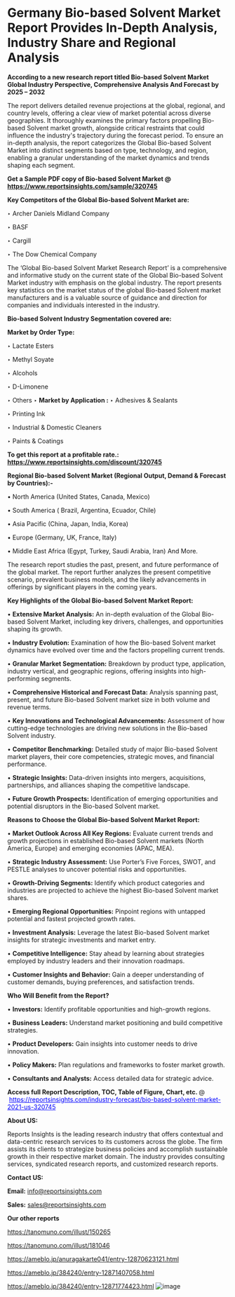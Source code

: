 # Germany Bio-based Solvent Market Report Provides In-Depth Analysis, Industry Share and Regional Analysis

<strong>According to a new research report titled Bio-based Solvent Market Global Industry Perspective, Comprehensive Analysis And Forecast by 2025 – 2032</strong>

The report delivers detailed revenue projections at the global, regional, and country levels, offering a clear view of market potential across diverse geographies. It thoroughly examines the primary factors propelling Bio-based Solvent market growth, alongside critical restraints that could influence the industry's trajectory during the forecast period. To ensure an in-depth analysis, the report categorizes the Global Bio-based Solvent Market into distinct segments based on type, technology, and region, enabling a granular understanding of the market dynamics and trends shaping each segment.

<strong>Get a Sample PDF copy of Bio-based Solvent Market </strong><strong>@<a href=https://www.reportsinsights.com/sample/320745 style=color:#0000ff;> https://www.reportsinsights.com/sample/320745</a></strong></font>

<strong>Key Competitors of the Global Bio-based Solvent Market are:</strong>

‣ Archer Daniels Midland Company

‣ BASF

‣ Cargill

‣ The Dow Chemical Company

The ‘Global Bio-based Solvent Market Research Report’ is a comprehensive and informative study on the current state of the Global Bio-based Solvent Market industry with emphasis on the global industry. The report presents key statistics on the market status of the global Bio-based Solvent market manufacturers and is a valuable source of guidance and direction for companies and individuals interested in the industry.

<strong>Bio-based Solvent Industry Segmentation covered are:</strong>

<strong>Market by Order Type: </strong>

‣ Lactate Esters

‣ Methyl Soyate

‣ Alcohols

‣ D-Limonene

‣ Others
‣ 
<strong>Market by Application :</strong>
‣ Adhesives & Sealants

‣ Printing Ink

‣ Industrial & Domestic Cleaners

‣ Paints & Coatings

<strong>To get this report at a profitable rate.: <a href=https://www.reportsinsights.com/discount/320745 style=color:#0000ff;>https://www.reportsinsights.com/discount/320745</a></strong></font>

<strong>Regional Bio-based Solvent Market (Regional Output, Demand &amp; Forecast by Countries):-</strong>

• North America (United States, Canada, Mexico)

• South America ( Brazil, Argentina, Ecuador, Chile)

• Asia Pacific (China, Japan, India, Korea)

• Europe (Germany, UK, France, Italy)

• Middle East Africa (Egypt, Turkey, Saudi Arabia, Iran) And More.

The research report studies the past, present, and future performance of the global market. The report further analyzes the present competitive scenario, prevalent business models, and the likely advancements in offerings by significant players in the coming years.

<strong>Key Highlights of the Global Bio-based Solvent Market Report:</strong>

• <strong>Extensive Market Analysis:</strong> An in-depth evaluation of the Global Bio-based Solvent Market, including key drivers, challenges, and opportunities shaping its growth.

• <strong>Industry Evolution:</strong> Examination of how the Bio-based Solvent market dynamics have evolved over time and the factors propelling current trends.

• <strong>Granular Market Segmentation:</strong> Breakdown by product type, application, industry vertical, and geographic regions, offering insights into high-performing segments.

• <strong>Comprehensive Historical and Forecast Data:</strong> Analysis spanning past, present, and future Bio-based Solvent market size in both volume and revenue terms.

• <strong>Key Innovations and Technological Advancements:</strong> Assessment of how cutting-edge technologies are driving new solutions in the Bio-based Solvent industry.

• <strong>Competitor Benchmarking:</strong> Detailed study of major Bio-based Solvent market players, their core competencies, strategic moves, and financial performance.

• <strong>Strategic Insights:</strong> Data-driven insights into mergers, acquisitions, partnerships, and alliances shaping the competitive landscape.

• <strong>Future Growth Prospects:</strong> Identification of emerging opportunities and potential disruptors in the Bio-based Solvent market.

<strong>Reasons to Choose the Global Bio-based Solvent Market Report:</strong>

• <strong>Market Outlook Across All Key Regions:</strong> Evaluate current trends and growth projections in established Bio-based Solvent markets (North America, Europe) and emerging economies (APAC, MEA).

• <strong>Strategic Industry Assessment:</strong> Use Porter’s Five Forces, SWOT, and PESTLE analyses to uncover potential risks and opportunities.

• <strong>Growth-Driving Segments:</strong> Identify which product categories and industries are projected to achieve the highest Bio-based Solvent market shares.

• <strong>Emerging Regional Opportunities:</strong> Pinpoint regions with untapped potential and fastest projected growth rates.

• <strong>Investment Analysis:</strong> Leverage the latest Bio-based Solvent market insights for strategic investments and market entry.

• <strong>Competitive Intelligence:</strong> Stay ahead by learning about strategies employed by industry leaders and their innovation roadmaps.

• <strong>Customer Insights and Behavior:</strong> Gain a deeper understanding of customer demands, buying preferences, and satisfaction trends.

<strong>Who Will Benefit from the Report?</strong>

• <strong>Investors:</strong> Identify profitable opportunities and high-growth regions.

• <strong>Business Leaders:</strong> Understand market positioning and build competitive strategies.

• <strong>Product Developers:</strong> Gain insights into customer needs to drive innovation.

• <strong>Policy Makers:</strong> Plan regulations and frameworks to foster market growth.

• <strong>Consultants and Analysts:</strong> Access detailed data for strategic advice.
</ul>
<strong>Access full Report Description, TOC, Table of Figure, Chart, etc. </strong>@  <a href=https://reportsinsights.com/industry-forecast/bio-based-solvent-market-2021-us-320745 style=color:#0000ff;>https://reportsinsights.com/industry-forecast/bio-based-solvent-market-2021-us-320745</a></font>

<strong><strong>About US</strong>:</strong>

Reports Insights is the leading research industry that offers contextual and data-centric research services to its customers across the globe. The firm assists its clients to strategize business policies and accomplish sustainable growth in their respective market domain. The industry provides consulting services, syndicated research reports, and customized research reports.

<strong>Contact US:</strong>

<p class=""""><b>Email:</b> <a href=mailto:info@reportsinsights.com>info@reportsinsights.com</a></p>
<p class=""""><b>Sales:</b> <a href=mailto:sales@reportsinsights.com>sales@reportsinsights.com</a></p>

<strong>Our other reports</strong>

<a href=https://tanomuno.com/illust/150265>https://tanomuno.com/illust/150265</a>

<a href=https://tanomuno.com/illust/181046>https://tanomuno.com/illust/181046</a>

<a href=https://ameblo.jp/anuragakarte041/entry-12870623121.html>https://ameblo.jp/anuragakarte041/entry-12870623121.html</a>

<a href=https://ameblo.jp/384240/entry-12871407058.html>https://ameblo.jp/384240/entry-12871407058.html</a>

<a href=https://ameblo.jp/384240/entry-12871774423.html>https://ameblo.jp/384240/entry-12871774423.html</a>
![image](https://github.com/user-attachments/assets/fbc7ca1d-4486-4004-8b58-08a4b7823d0c)
